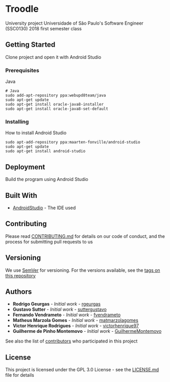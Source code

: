 # Troodle

University project Universidade of São Paulo's Software Engineer (SSC0130) 2018 first semester class

## Getting Started

Clone project and open it with Android Studio

### Prerequisites

Java

```
# Java
sudo add-apt-repository ppa:webupd8team/java
sudo apt-get update
sudo apt-get install oracle-java8-installer
sudo apt-get install oracle-java8-set-default
```

### Installing

How to install Android Studio

```
sudo apt-add-repository ppa:maarten-fonville/android-studio
sudo apt-get update
sudo apt-get install android-studio
```

## Deployment

Build the program using Android Studio

## Built With

* [AndroidStudio](https://developer.android.com/docs/) - The IDE used

## Contributing

Please read [CONTRIBUTING.md](CONTRIBUTING.md) for details on our code of conduct, and the process for submitting pull requests to us

## Versioning

We use [SemVer](http://semver.org/) for versioning. For the versions available, see the [tags on this repository](https://github.com/rgeurgas/Troodle/tags)

## Authors

* **Rodrigo Geurgas** - *Initial work* - [rgeurgas](https://github.com/rgeurgas)
* **Gustavo Sutter** - *Initial work* - [suttergustavo](https://github.com/suttergustavo)
* **Fernando Vendrameto** - *Initial work* - [fvendrameto](https://github.com/fvendrameto)
* **Matheus Marzola Gomes** - *Initial work* - [matmarzolagomes](https://github.com/matmarzolagomes)
* **Victor Henrique Rodrigues** - *Initial work* - [victorhenrique97](https://github.com/victorhenrique97)
* **Guilherme de Pinho Montemovo** - *Initial work* - [GuilhermeMontemovo](https://github.com/GuilhermeMontemovo)

See also the list of [contributors](https://github.com/rgeurgas/Troodle/contributors) who participated in this project

## License

This project is licensed under the GPL 3.0 License - see the [LICENSE.md](LICENSE.md) file for details
